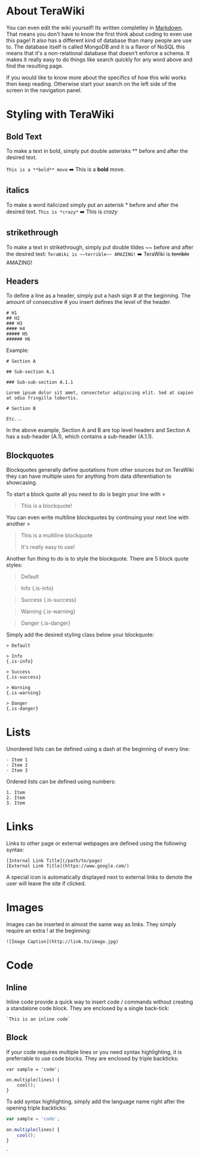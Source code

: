 <!-- TITLE: Home -->
<!-- SUBTITLE: A quick reference guide to all things TeraRecon -->

# About TeraWiki
You can even edit the wiki yourself! Its written completley in [Markdown](https://github.com/adam-p/markdown-here/wiki/Markdown-Cheatsheet "Markdown Cheat Sheet"). That means you don't have to know the first think about coding to even use this page! It also has a different kind of database than many people are use to. The database itself is called MongoDB and it is a flavor of NoSQL this means that it's a non-relational database that doesn't enforce a schema. It makes it really easy to do things like search quickly for any word above and find the resulting page.  

If you would like to know more about the specifics of how this wiki works then keep reading. Otherwise start your search on the left side of the screen in the navigation panel.



# Styling with TeraWiki
## Bold Text
To make a text in bold, simply put double asterisks ** before and after the desired text.

`This is a **bold** move` :arrow_right: This is a **bold** move.

## italics
To make a word italicized simply put an asterisk * before and after the desired text.
`This is *crazy*` :arrow_right: This is *crazy*

## strikethrough
To make a text in strikethrough, simply put double tildes ~~ before and after the desired text:
`TeraWiki is ~~terrible~~ AMAZING!` :arrow_right: TeraWiki is ~~terrible~~ AMAZING!

## Headers
To define a line as a header, simply put a hash sign # at the beginning. The amount of consecutive # you insert defines the level of the header.

```text
# H1
## H2
### H3
#### H4
##### H5
###### H6
```

Example:


```text
# Section A

## Sub-section A.1

### Sub-sub-section A.1.1

Lorem ipsum dolor sit amet, consectetur adipiscing elit. Sed at sapien at odio fringilla lobortis.

# Section B

Etc...
```
In the above example, Section A and B are top level headers and Section A has a sub-header (A.1), which contains a sub-header (A.1.1).



## Blockquotes
Blockquotes generally define quotations from other sources but on TeraWiki they can have multiple uses for anything from data diferentiation to showcasing.

To start a block quote all you need to do is begin your line with >

>This is a blockquote!

You can even write multiline blockquotes by continuing your next line with another >

>This is a multiline blockquote
>
>It's really easy to use!

Another fun thing to do is to style the blockquote. There are 5 block quote styles:

>Default

>Info
{.is-info}

>Success
{.is-success}

>Warning
{.is-warning}

>Danger
{.is-danger}

Simply add the desired styling class below your blockquote:

```text
> Default

> Info
{.is-info}

> Success
{.is-success}

> Warning
{.is-warning}

> Danger
{.is-danger}
```

# Lists
Unordered lists can be defined using a dash at the beginning of every line:

```text
- Item 1
- Item 2
- Item 3
```

Ordered lists can be defined using numbers:

```text
1. Item
2. Item
3. Item
```

# Links
Links to other page or external webpages are defined using the following syntax:

```text
[Internal Link Title](/path/to/page)
[External Link Title](https://www.google.com/)
```
A special icon is automatically displayed next to external links to denote the user will leave the site if clicked.


# Images
Images can be inserted in almost the same way as links. They simply require an extra ! at the beginning:

```text
![Image Caption](http://link.to/image.jpg)
```

# Code
## Inline
Inline code provide a quick way to insert code / commands without creating a standalone code block. They are enclosed by a single back-tick:

```text
`This is an inline code`
```
## Block
If your code requires multiple lines or you need syntax highlighting, it is preferrable to use code blocks. They are enclosed by triple backticks:

```
var sample = 'code';

on.multiple(lines) {
    cool();
}
```

To add syntax highlighting, simply add the language name right after the opening triple backticks:
`
```js
var sample = 'code';

on.multiple(lines) {
    cool();
}
```
`
